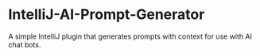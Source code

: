 # IntelliJ-AI-Prompt-Generator
A simple IntelliJ plugin that generates prompts with context for use with AI chat bots.
